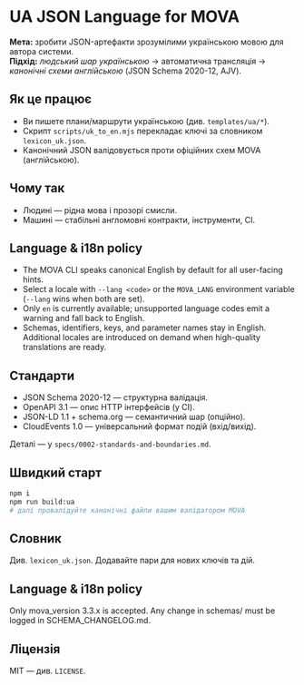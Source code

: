 # UA JSON Language for MOVA

**Мета:** зробити JSON-артефакти зрозумілими українською мовою для автора системи.  
**Підхід:** *людський шар українською* → автоматична трансляція → *канонічні схеми англійською* (JSON Schema 2020-12, AJV).

## Як це працює
- Ви пишете плани/маршрути українською (див. `templates/ua/*`).
- Скрипт `scripts/uk_to_en.mjs` перекладає ключі за словником `lexicon_uk.json`.
- Канонічний JSON валідовується проти офіційних схем MOVA (англійською).

## Чому так
- Людині — рідна мова і прозорі смисли.
- Машині — стабільні англомовні контракти, інструменти, CI.

## Language & i18n policy
- The MOVA CLI speaks canonical English by default for all user-facing hints.
- Select a locale with `--lang <code>` or the `MOVA_LANG` environment variable (`--lang` wins when both are set).
- Only `en` is currently available; unsupported language codes emit a warning and fall back to English.
- Schemas, identifiers, keys, and parameter names stay in English. Additional locales are introduced on demand when high-quality translations are ready.

## Стандарти
- JSON Schema 2020-12 — структурна валідація.
- OpenAPI 3.1 — опис HTTP інтерфейсів (у CI).
- JSON-LD 1.1 + schema.org — семантичний шар (опційно).
- CloudEvents 1.0 — універсальний формат подій (вхід/вихід).

Деталі — у `specs/0002-standards-and-boundaries.md`.

## Швидкий старт
```bash
npm i
npm run build:ua
# далі провалідуйте канонічні файли вашим валідатором MOVA
```

## Словник

Див. `lexicon_uk.json`. Додавайте пари для нових ключів та дій.

## Language & i18n policy

Only mova_version 3.3.x is accepted.
Any change in schemas/ must be logged in SCHEMA_CHANGELOG.md.

## Ліцензія

MIT — див. `LICENSE`.
